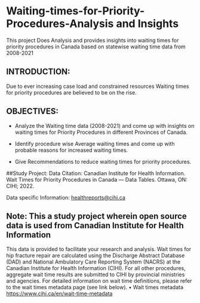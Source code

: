 # Waiting-times-for-Priority-Procedures-Analysis and Insights
This project Does Analysis and provides insights into waiting times for priority procedures in Canada based on statewise waiting time data from 2008-2021

## INTRODUCTION:

 Due to ever increasing case load and constrained resources Waiting times for priority procedures are believed to be on the rise.

## OBJECTIVES:

- Analyze the Waiting time data (2008-2021) and come up with insights on waiting times for Priority Procedures in different Provinces of Canada.

- Identify procedure wise Average waiting times and come up with probable reasons for increased waiting times.

- Give Recommendations to reduce waiting times for priority procedures.

##Study Project:
Data Citation:
Canadian Institute for Health Information. Wait Times for Priority Procedures in Canada — Data Tables. Ottawa, ON: CIHI; 2022.

Data specific Information:
healthreports@cihi.ca

## Note: This a study project wherein open source data is used from Canadian Institute for Health Information

This data is provided to facilitate your research and analysis. Wait times for hip fracture repair are calculated using the Discharge Abstract Database (DAD) and National Ambulatory Care Reporting System (NACRS) at the Canadian Institute for Health Information (CIHI). For all other procedures, aggregate wait time results are submitted to CIHI by provincial ministries and agencies. For detailed information on wait time definitions, please refer to the wait times metadata page (see link below).
• Wait times metadata
https://www.cihi.ca/en/wait-time-metadata
